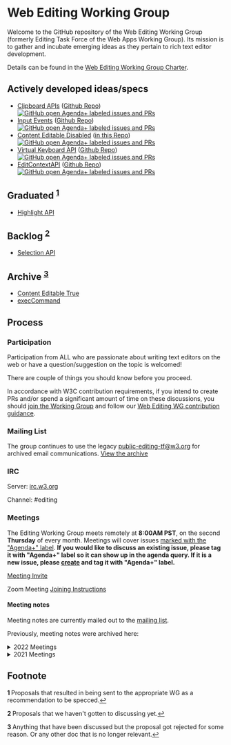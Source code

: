 Web Editing Working Group
=========================

Welcome to the GitHub repository of the Web Editing Working Group 
(formerly Editing Task Force of the Web Apps Working Group). Its
mission is to gather and incubate emerging ideas as they pertain 
to rich text editor development.

Details can be found in the [Web Editing Working Group Charter](https://www.w3.org/2023/09/webediting-charter-2023.html).

## Actively developed ideas/specs

* [Clipboard APIs](https://www.w3.org/TR/clipboard-apis/) ([Github Repo](https://github.com/w3c/clipboard-apis/))
    <a href="https://github.com/w3c/clipboard-apis/labels/agenda+">
      ![GitHub open Agenda+ labeled issues and PRs](https://img.shields.io/github/issues-search/w3c/clipboard-apis?query=is%3Aopen%20label%3Aagenda%2B&label=agenda%2B)
    </a>
* [Input Events](https://w3c.github.io/input-events/) ([Github Repo](https://github.com/w3c/input-events/)) 
    <a href="https://github.com/w3c/input-events/labels/agenda+">
      ![GitHub open Agenda+ labeled issues and PRs](https://img.shields.io/github/issues-search/w3c/input-events?query=is%3Aopen%20label%3Aagenda%2B&label=agenda%2B)
    </a>
* [Content Editable Disabled](https://w3c.github.io/editing/docs/contentEditableDisabled/) ([in this Repo](docs/contentEditableDisabled)) 
    <a href="https://github.com/w3c/editing/labels/agenda+">
      ![GitHub open Agenda+ labeled issues and PRs](https://img.shields.io/github/issues-search/w3c/editing?query=is%3Aopen%20label%3Aagenda%2B&label=agenda%2B)
    </a>
* [Virtual Keyboard API](https://www.w3.org/TR/virtual-keyboard/) ([Github Repo](https://github.com/w3c/virtual-keyboard/))
    <a href="https://github.com/w3c/virtual-keyboard/labels/agenda+">
      ![GitHub open Agenda+ labeled issues and PRs](https://img.shields.io/github/issues-search/w3c/virtual-keyboard?query=is%3Aopen%20label%3Aagenda%2B&label=agenda%2B)
    </a>
* [EditContextAPI](https://w3c.github.io/edit-context/) ([Github Repo](https://github.com/w3c/edit-context/))
    <a href="https://github.com/w3c/edit-context/labels/agenda+">
      ![GitHub open Agenda+ labeled issues and PRs](https://img.shields.io/github/issues-search/w3c/edit-context?query=is%3Aopen%20label%3Aagenda%2B&label=agenda%2B)
    </a>

## Graduated <sup id="graddedRef">[1](#graddefFootnote)</sup>

* [Highlight API](https://drafts.csswg.org/css-highlight-api-1/)

## Backlog <sup id="backlogdRef">[2](#backlogdefFootnote)</sup>

* [Selection API](https://w3c.github.io/selection-api/)

## Archive <sup id="archivedRef">[3](#archivedFootnote)</sup>

* [Content Editable True](http://w3c.github.io/editing/docs/contentEditableTrue/)
* [execCommand](http://w3c.github.io/editing/docs/execCommand/)

## Process

### Participation
Participation from ALL who are passionate about writing text editors on the web 
or have a question/suggestion on the topic is welcomed!

There are couple of things you should know before you proceed.

In accordance with W3C contribution requirements, if you intend to create PRs 
and/or spend a significant amount of time on these discussions, you should 
[join the Working Group](https://www.w3.org/2004/01/pp-impl/131776/join) and 
follow our [Web Editing WG contribution guidance](https://github.com/w3c/editing/blob/gh-pages/CONTRIBUTING.md).

### Mailing List

The group continues to use the legacy 
<a href="mailto:public-editing-tf@w3.org">public-editing-tf@w3.org</a> for archived 
email communications. [View the archive](https://lists.w3.org/Archives/Public/public-editing-tf/)

### IRC

Server: [irc.w3.org](http://irc.w3.org/)

Channel: #editing

### Meetings

The Editing Working Group meets remotely at **8:00AM PST**, on the second **Thursday** of every month. Meetings will cover issues [marked with the "Agenda+" label](https://github.com/w3c/editing/labels/Agenda%2B). **If you would like to discuss an existing issue, please tag it with "Agenda+" label so it can show up in the agenda query. If it is a new issue, please [create](https://github.com/w3c/editing/issues/new) and tag it with "Agenda+" label.**

[Meeting Invite](https://www.w3.org/groups/wg/webediting/calendar/export/)

Zoom Meeting [Joining Instructions](https://www.w3.org/groups/wg/webediting/calendar/)

#### Meeting notes

Meeting notes are currently mailed out to the [mailing list](https://lists.w3.org/Archives/Public/public-editing-tf/). 


Previously, meeting notes were archived here:

<details>
    <summary>2022 Meetings</summary>

* [October 13, 2022](https://www.w3.org/2022/10/13-editing-minutes.html)
* [September 15, 2022](https://www.w3.org/2022/09/15-editing-minutes.html) (part of TPAC Meetings--Vancouver BC, Canada;)
* [August 11, 2022](https://www.w3.org/2022/08/11-editing-minutes.html)
* [July 14, 2022](https://www.w3.org/2022/07/14-editing-minutes.html)
* [June 9, 2022](https://www.w3.org/2022/06/09-editing-minutes.html)
* [May 12, 2022](https://www.w3.org/2022/05/12-editing-minutes.html)
* [April 14, 2022](https://www.w3.org/2022/04/14-editing-minutes.html)
* [March 10, 2022](https://www.w3.org/2022/03/10-editing-minutes.html)
* [February 10, 2022](https://www.w3.org/2022/02/10-editing-minutes.html)
* [January 27, 2022](https://www.w3.org/2022/01/27-editing-minutes.html) (special meeting for continuing discussion on sanitized/unsanitized clipboard content)
* [January 14, 2022](https://www.w3.org/2022/01/14-editing-minutes.html)

</details>

<details>
    <summary>2021 Meetings</summary>

* [December 10, 2021](https://www.w3.org/2021/12/10-editing-irc)
* [November 12, 2021](https://www.w3.org/2021/11/12-editing-minutes.html)
* [October 29, 2021](https://www.w3.org/2021/10/29-editing-minutes.html) ([Confirmed TPAC group meeting](https://www.w3.org/wiki/TPAC/2021/GroupMeetings#WG.2FIG.2FBG_Group_Meetings_details))
* [October 15, 2021](docs/meetings/2021-10-15.md) (special meeting to continue discussion on [clipboard pickling](https://github.com/w3c/editing/issues/334))
* [October 8, 2021](https://www.w3.org/2021/10/08-editing-minutes.html)
* [September 24, 2021](https://www.w3.org/2021/09/24-editing-minutes.html) (proposed special meeting to continue progress on clipboard pickling/formats)
* [September 10, 2021](https://www.w3.org/2021/09/10-editing-minutes.html)
* [August 13, 2021](https://www.w3.org/2021/08/13-editing-minutes.html)
* [July 9, 2021](https://lists.w3.org/Archives/Public/public-editing-tf/2021Jul/0000.html)
* [May 14, 2021](https://www.w3.org/2021/05/14-editing-minutes.html)

</details>
    
## Footnote

<b id="graddefFootnote">1 </b>Proposals that resulted in being sent to the appropriate WG as a recommendation to be specced.[↩](#graddedRef)

<b id="backlogdefFootnote">2 </b>Proposals that we haven't gotten to discussing yet.[↩](#backlogdRef)

<b id="archivedFootnote">3 </b>Anything that have been discussed but the proposal got rejected for some reason. Or any other doc that is no longer relevant.[↩](#archivedRef)
